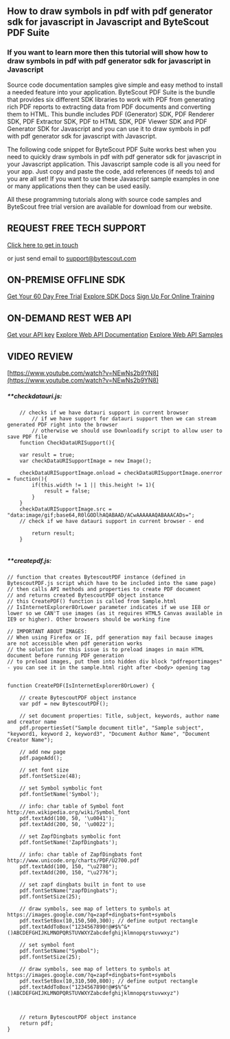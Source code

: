 ## How to draw symbols in pdf with pdf generator sdk for javascript in Javascript and ByteScout PDF Suite

### If you want to learn more then this tutorial will show how to draw symbols in pdf with pdf generator sdk for javascript in Javascript

Source code documentation samples give simple and easy method to install a needed feature into your application. ByteScout PDF Suite is the bundle that provides six different SDK libraries to work with PDF from generating rich PDF reports to extracting data from PDF documents and converting them to HTML. This bundle includes PDF (Generator) SDK, PDF Renderer SDK, PDF Extractor SDK, PDF to HTML SDK, PDF Viewer SDK and PDF Generator SDK for Javascript and you can use it to draw symbols in pdf with pdf generator sdk for javascript with Javascript.

The following code snippet for ByteScout PDF Suite works best when you need to quickly draw symbols in pdf with pdf generator sdk for javascript in your Javascript application. This Javascript sample code is all you need for your app. Just copy and paste the code, add references (if needs to) and you are all set! If you want to use these Javascript sample examples in one or many applications then they can be used easily.

All these programming tutorials along with source code samples and ByteScout free trial version are available for download from our website.

## REQUEST FREE TECH SUPPORT

[Click here to get in touch](https://bytescout.zendesk.com/hc/en-us/requests/new?subject=ByteScout%20PDF%20Suite%20Question)

or just send email to [support@bytescout.com](mailto:support@bytescout.com?subject=ByteScout%20PDF%20Suite%20Question) 

## ON-PREMISE OFFLINE SDK 

[Get Your 60 Day Free Trial](https://bytescout.com/download/web-installer?utm_source=github-readme)
[Explore SDK Docs](https://bytescout.com/documentation/index.html?utm_source=github-readme)
[Sign Up For Online Training](https://academy.bytescout.com/)


## ON-DEMAND REST WEB API

[Get your API key](https://pdf.co/documentation/api?utm_source=github-readme)
[Explore Web API Documentation](https://pdf.co/documentation/api?utm_source=github-readme)
[Explore Web API Samples](https://github.com/bytescout/ByteScout-SDK-SourceCode/tree/master/PDF.co%20Web%20API)

## VIDEO REVIEW

[https://www.youtube.com/watch?v=NEwNs2b9YN8](https://www.youtube.com/watch?v=NEwNs2b9YN8)




<!-- code block begin -->

##### ****checkdatauri.js:**
    
```
	// checks if we have datauri support in current browser
        // if we have support for datauri support then we can stream generated PDF right into the browser
        // otherwise we should use Downloadify script to allow user to save PDF file
	function CheckDataURISupport(){

	var result = true;
	var checkDataURISupportImage = new Image();

	checkDataURISupportImage.onload = checkDataURISupportImage.onerror = function(){
		if(this.width != 1 || this.height != 1){
			result = false;
		}
	}
	checkDataURISupportImage.src = "data:image/gif;base64,R0lGODlhAQABAAD/ACwAAAAAAQABAAACADs=";
	// check if we have datauri support in current browser - end

		return result;
	}


```

<!-- code block end -->    

<!-- code block begin -->

##### ****createpdf.js:**
    
```
// function that creates BytescoutPDF instance (defined in BytescoutPDF.js script which have to be included into the same page)
// then calls API methods and properties to create PDF document
// and returns created BytescoutPDF object instance
// this CreatePDF() function is called from Sample.html
// IsInternetExplorer8OrLower parameter indicates if we use IE8 or lower so we CAN'T use images (as it requires HTML5 Canvas available in IE9 or higher). Other browsers should be working fine

// IMPORTANT ABOUT IMAGES: 
// When using Firefox or IE, pdf generation may fail because images are not accessible when pdf generation works
// the solution for this issue is to preload images in main HTML document before running PDF generation
// to preload images, put them into hidden div block "pdfreportimages" - you can see it in the sample.html right after <body> opening tag


function CreatePDF(IsInternetExplorer8OrLower) {

    // create BytescoutPDF object instance
    var pdf = new BytescoutPDF();

    // set document properties: Title, subject, keywords, author name and creator name
    pdf.propertiesSet("Sample document title", "Sample subject", "keyword1, keyword 2, keyword3", "Document Author Name", "Document Creator Name");

    // add new page
    pdf.pageAdd();

    // set font size
    pdf.fontSetSize(48);

    // set Symbol symbolic font
    pdf.fontSetName('Symbol');

	// info: char table of Symbol font http://en.wikipedia.org/wiki/Symbol_font
    pdf.textAdd(100, 50, '\u0041');
    pdf.textAdd(200, 50, '\u0022');

    // set ZapfDingbats symbolic font
    pdf.fontSetName('ZapfDingbats');

	// info: char table of ZapfDingbats font http://www.unicode.org/charts/PDF/U2700.pdf
    pdf.textAdd(100, 150, "\u2780");
    pdf.textAdd(200, 150, "\u2776");

    // set zapf dingbats built in font to use
    pdf.fontSetName("zapfDingbats");
    pdf.fontSetSize(25);

    // draw symbols, see map of letters to symbols at https://images.google.com/?q=zapf+dingbats+font+symbols
    pdf.textSetBox(10,150,500,300); // define output rectangle
    pdf.textAddToBox("1234567890!@#$%^&*()ABCDEFGHIJKLMNOPQRSTUVWXYZabcdefghijklmnopqrstuvwxyz")

    // set symbol font
    pdf.fontSetName("Symbol");
    pdf.fontSetSize(25);

    // draw symbols, see map of letters to symbols at https://images.google.com/?q=zapf+dingbats+font+symbols
    pdf.textSetBox(10,310,500,800); // define output rectangle
    pdf.textAddToBox("1234567890!@#$%^&*()ABCDEFGHIJKLMNOPQRSTUVWXYZabcdefghijklmnopqrstuvwxyz")



    // return BytescoutPDF object instance
    return pdf;
}


```

<!-- code block end -->